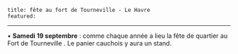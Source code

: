 	title: fête au fort de Tourneville - Le Havre
	featured:
---

• **Samedi 19 septembre** : comme chaque année a lieu la fête de quartier au Fort de Tourneville . Le panier cauchois y aura un stand.


